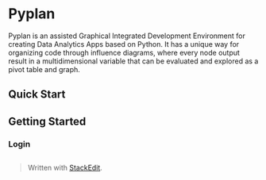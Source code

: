
# Pyplan
Pyplan is an assisted Graphical Integrated Development Environment for creating Data Analytics Apps based on Python.
It has a unique way for organizing code through influence diagrams, where every node output result in a multidimensional variable that can be evaluated and explored as a pivot table and graph.
## Quick Start



## Getting Started
### Login




 

##

> Written with [StackEdit](https://stackedit.io/).
<!--stackedit_data:
eyJoaXN0b3J5IjpbLTEzODQ3OTAyOTddfQ==
-->